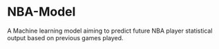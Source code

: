 # NBA-Model
A Machine learning model aiming to predict future NBA player statistical output based on previous games played.
